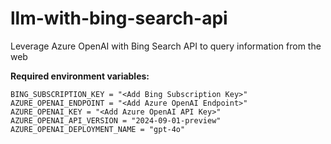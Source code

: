 # llm-with-bing-search-api
Leverage Azure OpenAI with Bing Search API to query information from the web

**Required environment variables:**
```
BING_SUBSCRIPTION_KEY = "<Add Bing Subscription Key>"
AZURE_OPENAI_ENDPOINT = "<Add Azure OpenAI Endpoint>"
AZURE_OPENAI_KEY = "<Add Azure OpenAI API Key>"
AZURE_OPENAI_API_VERSION = "2024-09-01-preview"
AZURE_OPENAI_DEPLOYMENT_NAME = "gpt-4o"
```
